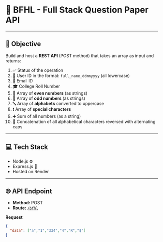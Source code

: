 # 🚀 BFHL - Full Stack Question Paper API

---

## 🎯 Objective

Build and host a **REST API** (POST method) that takes an array as input and returns:

1. ✅ Status of the operation  
2. 👤 User ID in the format: `full_name_ddmmyyyy` (all lowercase)  
3. 📧 Email ID  
4. 🎓 College Roll Number  
5. 🔢 Array of **even numbers** (as strings)  
6. 🔢 Array of **odd numbers** (as strings)  
7. 🔤 Array of **alphabets** converted to uppercase  
8. ❗ Array of **special characters**  
9. ➕ Sum of all numbers (as a string)  
10. 🔄 Concatenation of all alphabetical characters reversed with alternating caps  

---

## 💻 Tech Stack

- Node.js ⚙️  
- Express.js 🚂  
- Hosted on Render 

---

## 🌐 API Endpoint

- **Method:** POST  
- **Route:** [`/bfhl`](https://bfhl-1-hgas.onrender.com/bfhl)  

**Request**

```json
{
  "data": ["a","1","334","4","R","$"]
}
